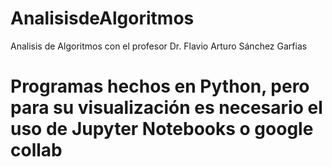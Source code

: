 # AnalisisdeAlgoritmos
Analisis de Algoritmos con el profesor Dr. Flavio Arturo Sánchez Garfias
# Programas hechos en Python, pero para su visualización es necesario el uso de Jupyter Notebooks o google collab
